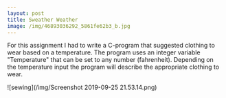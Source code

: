 ```yaml
---
layout: post
title: Sweather Weather
image: /img/46893036292_5861fe62b3_b.jpg
---
```


For this assignment I had to write a C-program that suggested clothing to wear based on a temperature. The program uses an integer variable "Temperature" that can be set to any number (fahrenheit). Depending on the temperature input the program will describe the appropriate clothing to wear. 

![sewing](/img/Screenshot 2019-09-25 21.53.14.png)
